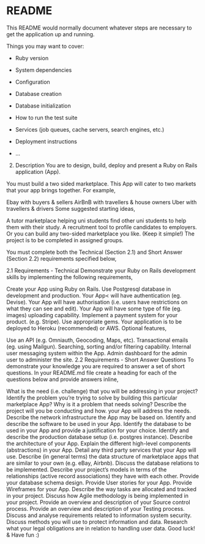 # README

This README would normally document whatever steps are necessary to get the
application up and running.

Things you may want to cover:

* Ruby version

* System dependencies

* Configuration

* Database creation

* Database initialization

* How to run the test suite

* Services (job queues, cache servers, search engines, etc.)

* Deployment instructions

* ...



2. Description
You are to design, build, deploy and present a Ruby on Rails application (App).

You must build a two sided marketplace. This App will cater to two markets that your app brings together. For example,

Ebay with buyers & sellers
AirBnB with travellers & house owners
Uber with travellers & drivers
Some suggested starting ideas,

A tutor marketplace helping uni students find other uni students to help them with their study.
A recruitment tool to profile candidates to employers.
Or you can build any two-sided marketplace you like. (Keep it simple!)
The project is to be completed in assigned groups.

You must complete both the Technical (Section 2.1) and Short Answer (Section 2.2) requirements specified below,

2.1 Requirements - Technical
Demonstrate your Ruby on Rails development skills by implementing the following requirements,

Create your App using Ruby on Rails.
Use Postgresql database in development and production.
Your App< will have authentication (eg. Devise).
Your App will have authorisation (i.e. users have restrictions on what they can see and edit).
Your App will have some type of file (eg. images) uploading capability.
Implement a payment system for your product. (e.g. Stripe).
Use appropriate gems.
Your application is to be deployed to Heroku (recommended) or AWS.
Optional features,

Use an API (e.g. Omniauth, Geocoding, Maps, etc).
Transactional emails (eg. using Mailgun).
Searching, sorting and/or filtering capability.
Internal user messaging system within the App.
Admin dashboard for the admin user to administer the site.
2.2 Requirements - Short Answer Questions
To demonstrate your knowledge you are required to answer a set of short questions. In your README.md file create a heading for each of the questions below and provide answers inline,

What is the need (i.e. challenge) that you will be addressing in your project?
Identify the problem you’re trying to solve by building this particular marketplace App? Why is it a problem that needs solving?
Describe the project will you be conducting and how. your App will address the needs.
Describe the network infrastructure the App may be based on.
Identify and describe the software to be used in your App.
Identify the database to be used in your App and provide a justification for your choice.
Identify and describe the production database setup (i.e. postgres instance).
Describe the architecture of your App.
Explain the different high-level components (abstractions) in your App.
Detail any third party services that your App will use.
Describe (in general terms) the data structure of marketplace apps that are similar to your own (e.g. eBay, Airbnb).
Discuss the database relations to be implemented.
Describe your project’s models in terms of the relationships (active record associations) they have with each other.
Provide your database schema design.
Provide User stories for your App.
Provide Wireframes for your App.
Describe the way tasks are allocated and tracked in your project.
Discuss how Agile methodology is being implemented in your project.
Provide an overview and description of your Source control process.
Provide an overview and description of your Testing process.
Discuss and analyse requirements related to information system security.
Discuss methods you will use to protect information and data.
Research what your legal obligations are in relation to handling user data.
Good luck! & Have fun :)
